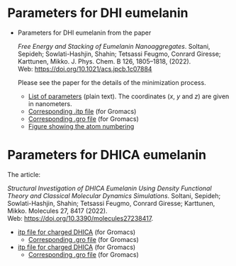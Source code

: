 # Parameters for DHI eumelanin

- Parameters for DHI eumelanin from the paper<P></p>
*Free Energy and Stacking of Eumelanin Nanoaggregates*. Soltani, Sepideh; Sowlati-Hashjin, Shahin; Tetsassi Feugmo, Conrard Giresse; Karttunen, Mikko. J. Phys. Chem. B 126, 1805–1818, (2022). <br> Web: https://doi.org/10.1021/acs.jpcb.1c07884

  Please see the paper for the details of the minimization process.
  
  - [List of parameters](./dhi-eumelanin-parameters.md) (plain text). The coordinates (*x*, *y* and *z*) are given in nanometers. 
  - [Corresponding .itp file](./DHI-single.itp) (for Gromacs)
  - [Corresponding .gro file](./DHI-single.gro) (for Gromacs)
  - [Figure showing the atom numbering](DHI-single.svg)

# Parameters for DHICA eumelanin

The article:

*Structural Investigation of DHICA Eumelanin Using Density Functional Theory and Classical Molecular Dynamics Simulations*. Soltani, Sepideh; Sowlati-Hashjin, Shahin; Tetsassi Feugmo, Conrard Giresse; Karttunen, Mikko. Molecules 27, 8417 (2022).<br>
Web: https://doi.org/10.3390/molecules27238417.


  - [itp file for charged DHICA](./DHICA-charged.itp) (for Gromacs)
     - [Corresponding .gro file](./DHICA-charged.gro) (for Gromacs)
  - [itp file for charged DHICA](./DHICA-uncharged.itp) (for Gromacs)
      - [Corresponding .gro file](./DHICA-uncharged.gro) (for Gromacs)
